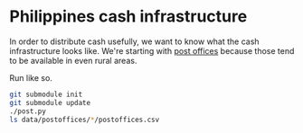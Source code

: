 Philippines cash infrastructure
===
In order to distribute cash usefully, we want to know what the
cash infrastructure looks like. We're starting with
[post offices](https://www.phlpost.gov.ph/post-office-location.php)
because those tend to be available in even rural areas.

Run like so.

```sh
git submodule init
git submodule update
./post.py
ls data/postoffices/*/postoffices.csv
```
